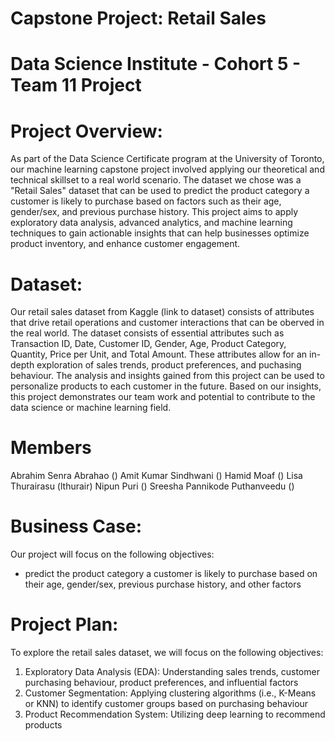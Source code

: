 # Capstone Project: Retail Sales
# Data Science Institute - Cohort 5 - Team 11 Project

# Project Overview:

As part of the Data Science Certificate program at the University of Toronto, our machine learning capstone project involved applying our theoretical and technical skillset to a real world scenario. The dataset we chose was a "Retail Sales" dataset that can be used to predict the product category a customer is likely to purchase based on factors such as their age, gender/sex, and previous purchase history. This project aims to apply exploratory data analysis, advanced analytics, and machine learning techniques to gain actionable insights that can help businesses optimize product inventory, and enhance customer engagement. 

# Dataset:

Our retail sales dataset from Kaggle (link to dataset) consists of attributes that drive retail operations and customer interactions that can be oberved in the real world. The dataset consists of essential attributes such as Transaction ID, Date, Customer ID, Gender, Age, Product Category, Quantity, Price per Unit, and Total Amount. These attributes allow for an in-depth exploration of sales trends, product preferences, and puchasing behaviour. The analysis and insights gained from this project can be used to personalize products to each customer in the future. Based on our insights, this project demonstrates our team work and potential to contribute to the data science or machine learning field.

# Members
Abrahim Senra Abrahao ()
Amit Kumar Sindhwani ()
Hamid Moaf ()
Lisa Thurairasu (lthurair)
Nipun Puri ()
Sreesha Pannikode Puthanveedu ()

# Business Case:

Our project will focus on the following objectives:
- predict the product category a customer is likely to purchase based on their age, gender/sex, previous purchase history, and other factors

# Project Plan:

To explore the retail sales dataset, we will focus on the following objectives:
1. Exploratory Data Analysis (EDA): Understanding sales trends, customer purchasing behaviour, product preferences, and influential factors
2. Customer Segmentation: Applying clustering algorithms (i.e., K-Means or KNN) to identify customer groups based on purchasing behaviour
3. Product Recommendation System: Utilizing deep learning to recommend products

